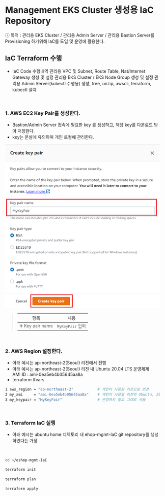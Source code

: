 # Management EKS Cluster 생성용 IaC Repository

ⓘ 목적 : 관리용 EKS Cluster / 관리용 Admin Server / 관리용 Bastion Server를 Provisioning 하기위해 IaC를 도입 및 운영에 활용한다.

## IaC Terraform 수행
 - IaC Code 수행내역
   관리용 VPC 및 Subnet, Route Table, Nat/Internet Gateway 생성 및 설정
   관리용 EKS Cluster / EKS Node Group 생성 및 설정
   관리용 Admin Server(kubectl 수행용) 생성, tree, unzip, awscli, terraform, kubectl 설치
<br>

### 1. AWS EC2 **Key Pair**를 생성한다.

- Bastion/Admin Server 접속에 필요한 key 를 생성하고, 해당 key를 다운로드 받아 저장한다.    
- key는 분실에 유의하여 개인 로컬에 관리한다.

![](images/create_key_pair.png)

> |항목|내용|
> |---|---|
> |➕ Key pair name | `MyKeyPair` 입력 |

<br>

### 2. AWS Region 설정한다.

- 아래 예시는 ap-northeast-2(Seoul) 리젼에서 진행
- 아래 예시는 ap-northeast-2(Seoul) 리젼 내 Ubuntu 20.04 LTS 운영체제    
  AMI ID : ami-0ea5eb4b05645aa8a
- terraform.tfvars

```bash
1 aws_region = "ap-northeast-2"           # 개인이 사용할 리젼으로 변경
2 my_ami     = "ami-0ea5eb4b05645aa8a"    # 개인이 사용할 리젼의 Ubuntu, 20.04 LTS x86 운영체제 AMI ID로 변경
3 my_keypair = "MyKeyPair"                # 변경하지 않고 그대로 사용
```

<br>

### 3. Terraform IaC 실행

- 아래 예시는 ubuntu home 디렉토리 내 ehop-mgmt-IaC git repository를 생성하였다는 가정

<br>

```bash
cd ~/eshop-mgmt-IaC
```
```bash
terraform init
```
```bash
terraform plan
```
```bash
terraform apply
```


<br>
